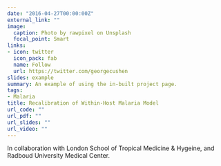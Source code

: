 ```yaml
---
date: "2016-04-27T00:00:00Z"
external_link: ""
image:
  caption: Photo by rawpixel on Unsplash
  focal_point: Smart
links:
- icon: twitter
  icon_pack: fab
  name: Follow
  url: https://twitter.com/georgecushen
slides: example
summary: An example of using the in-built project page.
tags:
- Malaria
title: Recalibration of Within-Host Malaria Model
url_code: ""
url_pdf: ""
url_slides: ""
url_video: ""
---
```


In collaboration with London School of Tropical Medicine & Hygeine, and Radboud University Medical Center.